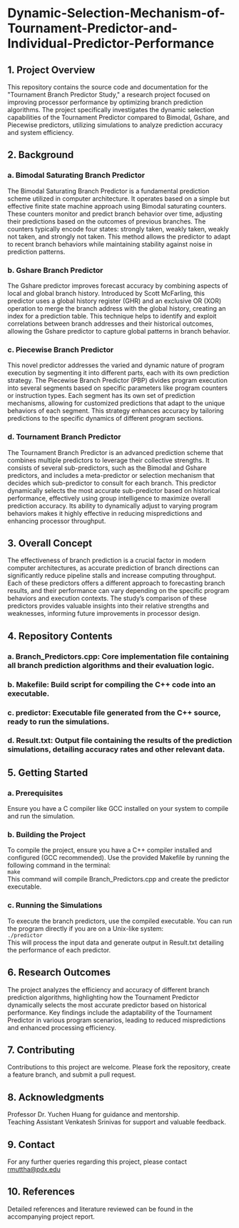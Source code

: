 # Dynamic-Selection-Mechanism-of-Tournament-Predictor-and-Individual-Predictor-Performance
## 1. Project Overview
This repository contains the source code and documentation for the "Tournament Branch Predictor Study," a research project focused on improving processor performance by optimizing branch prediction algorithms. The project specifically investigates the dynamic selection capabilities of the Tournament Predictor compared to Bimodal, Gshare, and Piecewise predictors, utilizing simulations to analyze prediction accuracy and system efficiency.<br>

## 2. Background

  ### a. Bimodal Saturating Branch Predictor
The Bimodal Saturating Branch Predictor is a fundamental prediction scheme utilized in computer architecture. It operates based on a simple but effective finite state machine approach using Bimodal saturating counters. These counters monitor and predict branch behavior over time, adjusting their predictions based on the outcomes of previous branches. The counters typically encode four states: strongly taken, weakly taken, weakly not taken, and strongly not taken. This method allows the predictor to adapt to recent branch behaviors while maintaining stability against noise in prediction patterns.<br>

  ### b. Gshare Branch Predictor
The Gshare predictor improves forecast accuracy by combining aspects of local and global branch history. Introduced by Scott McFarling, this predictor uses a global history register (GHR) and an exclusive OR (XOR) operation to merge the branch address with the global history, creating an index for a prediction table. This technique helps to identify and exploit correlations between branch addresses and their historical outcomes, allowing the Gshare predictor to capture global patterns in branch behavior.<br>

  ### c. Piecewise Branch Predictor
This novel predictor addresses the varied and dynamic nature of program execution by segmenting it into different parts, each with its own prediction strategy. The Piecewise Branch Predictor (PBP) divides program execution into several segments based on specific parameters like program counters or instruction types. Each segment has its own set of prediction mechanisms, allowing for customized predictions that adapt to the unique behaviors of each segment. This strategy enhances accuracy by tailoring predictions to the specific dynamics of different program sections.<br>

  ### d. Tournament Branch Predictor
The Tournament Branch Predictor is an advanced prediction scheme that combines multiple predictors to leverage their collective strengths. It consists of several sub-predictors, such as the Bimodal and Gshare predictors, and includes a meta-predictor or selection mechanism that decides which sub-predictor to consult for each branch. This predictor dynamically selects the most accurate sub-predictor based on historical performance, effectively using group intelligence to maximize overall prediction accuracy. Its ability to dynamically adjust to varying program behaviors makes it highly effective in reducing mispredictions and enhancing processor throughput.<br>

## 3. Overall Concept
The effectiveness of branch prediction is a crucial factor in modern computer architectures, as accurate prediction of branch directions can significantly reduce pipeline stalls and increase computing throughput. Each of these predictors offers a different approach to forecasting branch results, and their performance can vary depending on the specific program behaviors and execution contexts. The study’s comparison of these predictors provides valuable insights into their relative strengths and weaknesses, informing future improvements in processor design.<br>

## 4. Repository Contents
### a. Branch_Predictors.cpp: Core implementation file containing all branch prediction algorithms and their evaluation logic.<br>
### b. Makefile: Build script for compiling the C++ code into an executable.<br>
### c. predictor: Executable file generated from the C++ source, ready to run the simulations.<br>
### d. Result.txt: Output file containing the results of the prediction simulations, detailing accuracy rates and other relevant data.<br>

## 5. Getting Started
### a. Prerequisites
Ensure you have a C compiler like GCC installed on your system to compile and run the simulation.<br>
### b. Building the Project
To compile the project, ensure you have a C++ compiler installed and configured (GCC recommended). Use the provided Makefile by running the following command in the terminal:<br>
`make` <br>
This command will compile Branch_Predictors.cpp and create the predictor executable.<br>

### c. Running the Simulations
To execute the branch predictors, use the compiled executable. You can run the program directly if you are on a Unix-like system:<br>
`./predictor` <br>
This will process the input data and generate output in Result.txt detailing the performance of each predictor.<br>

## 6. Research Outcomes
The project analyzes the efficiency and accuracy of different branch prediction algorithms, highlighting how the Tournament Predictor dynamically selects the most accurate predictor based on historical performance. Key findings include the adaptability of the Tournament Predictor in various program scenarios, leading to reduced mispredictions and enhanced processing efficiency.<br>

## 7. Contributing
Contributions to this project are welcome. Please fork the repository, create a feature branch, and submit a pull request.<br>

## 8. Acknowledgments
Professor Dr. Yuchen Huang for guidance and mentorship.<br>
Teaching Assistant Venkatesh Srinivas for support and valuable feedback.<br>

## 9. Contact
For any further queries regarding this project, please contact rmuttha@pdx.edu<br>

## 10. References
Detailed references and literature reviewed can be found in the accompanying project report.
